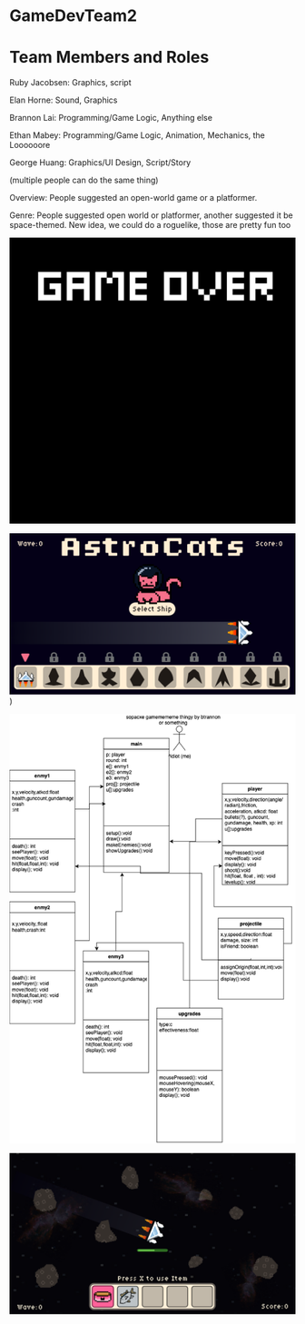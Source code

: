 # GameDevTeam2
# Team Members and Roles
Ruby Jacobsen: Graphics, script

Elan Horne: Sound, Graphics

Brannon Lai: Programming/Game Logic, Anything else

Ethan Mabey: Programming/Game Logic, Animation, Mechanics, the Loooooore

George Huang: Graphics/UI Design, Script/Story

(multiple people can do the same thing)

Overview: People suggested an open-world game or a platformer.

Genre: People suggested open world or platformer, another suggested it be space-themed. New idea, we could do a roguelike, those are pretty fun too


![Game Over](https://github.com/RubyJacobsen/GameDevTeam2/blob/main/images/GameOver.png)

![start screen](https://github.com/RubyJacobsen/GameDevTeam2/blob/main/images/StartScreenGH.png))

![mockup](https://github.com/RubyJacobsen/GameDevTeam2/blob/main/images/Untitled%20Diagram(3)(3).drawio(1).png)

![gameplayscreen](https://github.com/RubyJacobsen/GameDevTeam2/blob/main/images/GameplayScreenGH.png)
